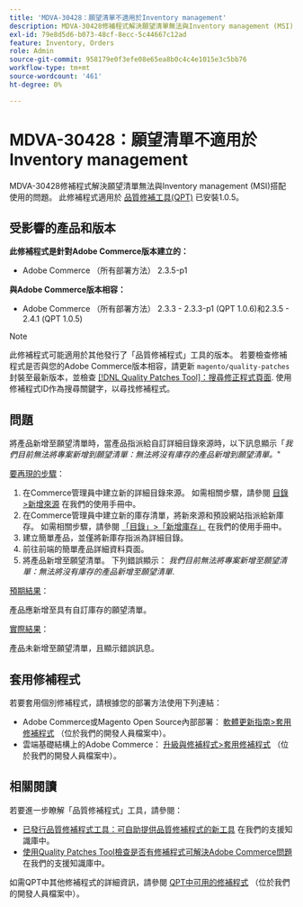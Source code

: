 ```yaml
---
title: 'MDVA-30428：願望清單不適用於Inventory management'
description: MDVA-30428修補程式解決願望清單無法與Inventory management (MSI)搭配使用的問題。 安裝[Quality Patches Tool (QPT)](/help/announcements/adobe-commerce-announcements/magento-quality-patches-released-new-tool-to-self-serve-quality-patches.md) 1.0.5後，即可使用此修補程式。
exl-id: 79e8d5d6-b073-48cf-8ecc-5c44667c12ad
feature: Inventory, Orders
role: Admin
source-git-commit: 958179e0f3efe08e65ea8b0c4c4e1015e3c5bb76
workflow-type: tm+mt
source-wordcount: '461'
ht-degree: 0%

---
```


# MDVA-30428：願望清單不適用於Inventory management

MDVA-30428修補程式解決願望清單無法與Inventory management (MSI)搭配使用的問題。 此修補程式適用於 [品質修補工具(QPT)](/help/announcements/adobe-commerce-announcements/magento-quality-patches-released-new-tool-to-self-serve-quality-patches.md) 已安裝1.0.5。

## 受影響的產品和版本

**此修補程式是針對Adobe Commerce版本建立的：**

* Adobe Commerce （所有部署方法） 2.3.5-p1

**與Adobe Commerce版本相容：**

* Adobe Commerce （所有部署方法） 2.3.3 - 2.3.3-p1 (QPT 1.0.6)和2.3.5 - 2.4.1 (QPT 1.0.5)

>[!NOTE]
>
>此修補程式可能適用於其他發行了「品質修補程式」工具的版本。 若要檢查修補程式是否與您的Adobe Commerce版本相容，請更新 `magento/quality-patches` 封裝至最新版本，並檢查 [[!DNL Quality Patches Tool]：搜尋修正程式頁面](https://devdocs.magento.com/quality-patches/tool.html#patch-grid). 使用修補程式ID作為搜尋關鍵字，以尋找修補程式。

## 問題

將產品新增至願望清單時，當產品指派給自訂詳細目錄來源時，以下訊息顯示「*我們目前無法將專案新增到願望清單：無法將沒有庫存的產品新增到願望清單。*&quot;

<u>要再現的步驟</u>：

1. 在Commerce管理員中建立新的詳細目錄來源。 如需相關步驟，請參閱 [目錄>新增來源](https://docs.magento.com/user-guide/catalog/inventory-sources-add.html?itm_source=merchdocs&amp;itm_medium=search_page&amp;itm_campaign=federated_search&amp;itm_term=new%20inventory%20source) 在我們的使用手冊中。
1. 在Commerce管理員中建立新的庫存清單，將新來源和預設網站指派給新庫存。 如需相關步驟，請參閱 [「目錄」>「新增庫存」](https://docs.magento.com/user-guide/catalog/inventory-stock-add.html#add-new-stock) 在我們的使用手冊中。
1. 建立簡單產品，並僅將新庫存指派為詳細目錄。
1. 前往前端的簡單產品詳細資料頁面。
1. 將產品新增至願望清單。 下列錯誤顯示： *我們目前無法將專案新增至願望清單：無法將沒有庫存的產品新增至願望清單*.

<u>預期結果</u>：

產品應新增至具有自訂庫存的願望清單。

<u>實際結果</u>：

產品未新增至願望清單，且顯示錯誤訊息。

## 套用修補程式

若要套用個別修補程式，請根據您的部署方法使用下列連結：

* Adobe Commerce或Magento Open Source內部部署： [軟體更新指南>套用修補程式](https://devdocs.magento.com/guides/v2.4/comp-mgr/patching/mqp.html) （位於我們的開發人員檔案中）。
* 雲端基礎結構上的Adobe Commerce： [升級與修補程式>套用修補程式](https://devdocs.magento.com/cloud/project/project-patch.html) （位於我們的開發人員檔案中）。

## 相關閱讀

若要進一步瞭解「品質修補程式」工具，請參閱：

* [已發行品質修補程式工具：可自助提供品質修補程式的新工具](/help/announcements/adobe-commerce-announcements/magento-quality-patches-released-new-tool-to-self-serve-quality-patches.md) 在我們的支援知識庫中。
* [使用Quality Patches Tool檢查是否有修補程式可解決Adobe Commerce問題](/help/support-tools/patches-available-in-qpt-tool/check-patch-for-magento-issue-with-magento-quality-patches.md) 在我們的支援知識庫中。

如需QPT中其他修補程式的詳細資訊，請參閱 [QPT中可用的修補程式](https://devdocs.magento.com/quality-patches/tool.html#patch-grid) （位於我們的開發人員檔案中）。
